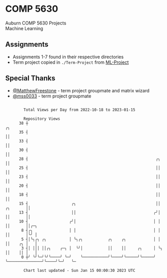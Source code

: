 # COMP 5630
Auburn COMP 5630 Projects  
Machine Learning

## Assignments
- Assignments 1-7 found in their respective directories
- Term project copied in `./Term-Project` from [ML-Project](https://github.com/wumphlett/ML-Project)

## Special Thanks
- [@MatthewFreestone](https://github.com/MatthewFreestone) - term project groupmate and matrix wizard
- [@mss0033](https://github.com/mss0033) - term project groupmate

```

        Total Views per Day from 2022-10-18 to 2023-01-15

        Repository Views
      38 ┼                                                                                   ╭╮
      35 ┤                                                                                   ││
      33 ┤                                                                                   ││
      30 ┤                                                                                   ││
      28 ┤                                                        ╭╮                         ││
      25 ┤                                                        ││                         ││
      23 ┤                                                        ││                         ││
      20 ┤                                                        ││                         ││
      18 ┤                                                        ││                         ││
      15 ┤                   ╭╮                                   ││                ╭╮       ││
      13 ┤                   ││                                  ╭╯│                ││       ││
      10 ┤                  ╭╯│                                  │ │                ││       ││╭─╮
       8 ┤╭╮                │ │                                  │ │                ││       │╰╯ │
       5 ┤│╰╮╭╮ ╭╮          │ ╰╮╭╮           ╭╮    ╭╮            │ │                ││    ╭╮ │   │
       3 ┤│ │││ ││╭╮    ╭─╮ │  ╰╯│           ││    ││     ╭╮     │ ╰╮               ││    ││ │   │
       0 ┼╯ ╰╯╰─╯╰╯╰────╯ ╰─╯    ╰───────────╯╰────╯╰─────╯╰─────╯  ╰───────────────╯╰────╯╰─╯   ╰─

        Chart last updated - Sun Jan 15 00:00:30 2023 UTC
        
```
